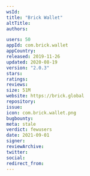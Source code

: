 ```yaml
---
wsId: 
title: "Brick Wallet"
altTitle: 
authors:

users: 50
appId: com.brick.wallet
appCountry: 
released: 2019-11-26
updated: 2020-08-19
version: "2.0.3"
stars: 
ratings: 
reviews: 
size: 51M
website: https://brick.global
repository: 
issue: 
icon: com.brick.wallet.png
bugbounty: 
meta: stale
verdict: fewusers
date: 2021-09-01
signer: 
reviewArchive:
twitter: 
social:
redirect_from:
---
```


